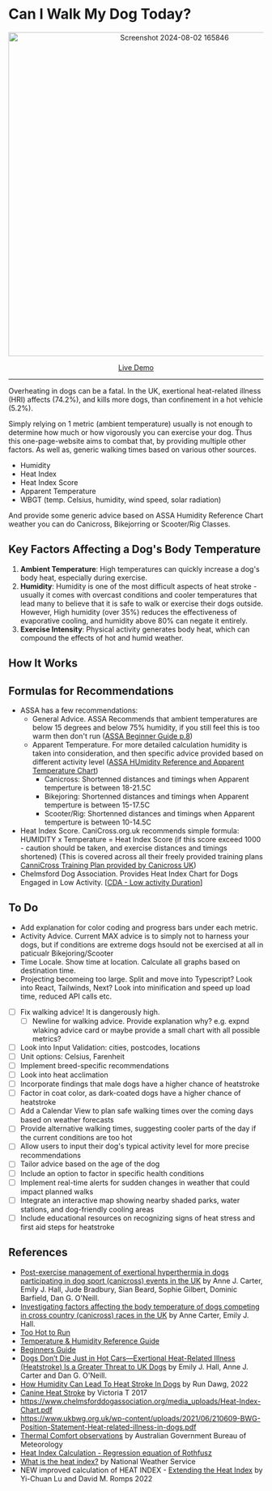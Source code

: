 # Can I Walk My Dog Today?

<p align="center">
  <img width="640" alt="Screenshot 2024-08-02 165846" src="https://github.com/user-attachments/assets/e6867978-daa7-4d1c-9a6e-40cfc34bb44d">
</p>

<p align="center">
  <a href="https://xryul.github.io/can-I-walk-my-dog-today/">Live Demo</a>
</p>

---

Overheating in dogs can be a fatal. In the UK, exertional heat-related illness (HRI) affects (74.2%), and kills more dogs, than confinement in a hot vehicle (5.2%).

Simply relying on 1 metric (ambient temperature) usually is not enough to determine how much or how vigorously you can exercise your dog. Thus this one-page-website aims to combat that, by providing multiple other factors. As well as, generic walking times based on various other sources.

- Humidity
- Heat Index
- Heat Index Score
- Apparent Temperature
- WBGT (temp. Celsius, humidity, wind speed, solar radiation)

And provide some generic advice based on ASSA Humidity Reference Chart weather you can do Canicross, Bikejorring or Scooter/Rig Classes.

## Key Factors Affecting a Dog's Body Temperature

1. **Ambient Temperature**: High temperatures can quickly increase a dog's body heat, especially during exercise.
2. **Humidity**:  Humidity is one of the most difficult aspects of heat stroke - usually it comes with overcast conditions and cooler temperatures that lead many to believe that it is safe to walk or exercise their dogs outside. However, High humidity (over 35%) reduces the effectiveness of evaporative cooling, and humidity above 80% can negate it entirely.
3. **Exercise Intensity**: Physical activity generates body heat, which can compound the effects of hot and humid weather.

## How It Works



## Formulas for Recommendations
- ASSA has a few recommendations:
  - General Advice. ASSA Recommends that ambient temperatures are below 15 degrees and below 75% humidity, if you still feel this is too warm then don't run ([ASSA Beginner Guide p.8](https://www.assa.dog/wp-content/uploads/2022/09/assa_beginners_guide_v2022.pdf))
  - Apparent Temperature. For more detailed calculation humidity is taken into consideration, and then specific advice provided based on different activity level ([ASSA HUmidity Reference and Apparent Temperature Chart](https://assa.dog/wp-content/uploads/2017/06/Temp-Humdity-Reference-Guide-v1.0-May-2017.pdf))
    - Canicross: Shortenned distances and timings when Apparent temperture is between 18-21.5C
    - Bikejoring: Shortenned distances and timings when Apparent temperture is between 15-17.5C
    - Scooter/Rig: Shortenned distances and timings when Apparent temperture is between 10-14.5C
- Heat Index Score. CaniCross.org.uk recommends simple formula: HUMIDITY x Temperature = Heat Index Score (if this score exceed 1000 - caution should be taken, and exercise distances and timings shortened) (This is covered across all their freely provided training plans [CanniCross Training Plan provided by Canicross UK](https://www.canicross.org.uk/canicross-training-plans))
- Chelmsford Dog Association. Provides Heat Index Chart for Dogs Engaged in Low Activity. [[CDA - Low activity Duration](https://www.chelmsforddogassociation.org/media_uploads/Heat-Index-Chart.pdf)]



## To Do

- Add explanation for color coding and progress bars under each metric.
- Activity Advice. Current MAX advice is to simply not to harness your dogs, but if conditions are extreme dogs hsould not be exercised at all in paticualr Bikejoring/Scooter
- Time Locale. Show time at location. Calculate all graphs based on destination time. 
- Projecting becomeing too large. Split and move into Typescript? Look into React, Tailwinds, Next? Look into minification and speed up load time, reduced API calls etc.
- [ ] Fix walking advice! It is dangerously high.
  - [ ] Newline for walking advice. Provide explanation why? e.g. expnd wlaking advice card or maybe provide a small chart with all possible metrics? 
- [ ] Look into Input Validation: cities, postcodes, locations
- [ ] Unit options: Celsius, Farenheit
- [ ] Implement breed-specific recommendations
- [ ] Look into heat acclimation
- [ ] Incorporate findings that male dogs have a higher chance of heatstroke
- [ ] Factor in coat color, as dark-coated dogs have a higher chance of heatstroke
- [ ] Add a Calendar View to plan safe walking times over the coming days based on weather forecasts
- [ ] Provide alternative walking times, suggesting cooler parts of the day if the current conditions are too hot
- [ ] Allow users to input their dog's typical activity level for more precise recommendations
- [ ] Tailor advice based on the age of the dog
- [ ] Include an option to factor in specific health conditions
- [ ] Implement real-time alerts for sudden changes in weather that could impact planned walks
- [ ] Integrate an interactive map showing nearby shaded parks, water stations, and dog-friendly cooling areas
- [ ] Include educational resources on recognizing signs of heat stress and first aid steps for heatstroke

## References

- [Post-exercise management of exertional hyperthermia in dogs participating in dog sport (canicross) events in the UK](https://www.sciencedirect.com/science/article/pii/S0306456524000457) by Anne J. Carter, Emily J. Hall, Jude Bradbury, Sian Beard, Sophie Gilbert, Dominic Barfield, Dan G. O'Neill.
- [Investigating factors affecting the body temperature of dogs competing in cross country (canicross) races in the UK](https://heatstroke.dog/wp-content/uploads/2018/06/final-canicross-canine-temperatures.pdf) by Anne Carter, Emily J. Hall.
- [Too Hot to Run](https://www.canicross.org.uk/post/too-hot-to-run)
- [Temperature & Humidity Reference Guide](https://assa.dog/wp-content/uploads/2017/06/Temp-Humdity-Reference-Guide-v1.0-May-2017.pdf)
- [Beginners Guide](https://www.assa.dog/wp-content/uploads/2022/09/assa_beginners_guide_v2022.pdf)
- [Dogs Don’t Die Just in Hot Cars—Exertional Heat-Related Illness (Heatstroke) Is a Greater Threat to UK Dogs](https://www.mdpi.com/2076-2615/10/8/1324) by Emily J. Hall, Anne J. Carter and Dan G. O'Neill.
- [How Humidity Can Lead To Heat Stroke In Dogs](https://rundawg.com/how-humidity-can-lead-to-heat-stroke-in-dogs/) by Run Dawg, 2022
- [Canine Heat Stroke](https://www.iowaveterinaryspecialties.com/student-scholars/canine-heat-stroke-literature-review) by Victoria T 2017
- https://www.chelmsforddogassociation.org/media_uploads/Heat-Index-Chart.pdf
- https://www.ukbwg.org.uk/wp-content/uploads/2021/06/210609-BWG-Position-Statement-Heat-related-illness-in-dogs.pdf
- [Thermal Comfort observations](http://www.bom.gov.au/info/thermal_stress/#atapproximation) by Australian Government Bureau of Meteorology
- [Heat Index Calculation - Regression equation of Rothfusz](https://www.wpc.ncep.noaa.gov/heat_index/hi_equation.html)
- [What is the heat index?](https://www.weather.gov/ama/heatindex) by National Weather Service
- NEW improved calculation of HEAT INDEX - [Extending the Heat Index](https://journals.ametsoc.org/view/journals/apme/61/10/JAMC-D-22-0021.1.xml) by Yi-Chuan Lu and David M. Romps 2022